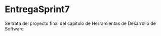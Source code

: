 # EntregaSprint7
Se trata del proyecto final del capitulo de Herramientas de Desarrollo de Software
